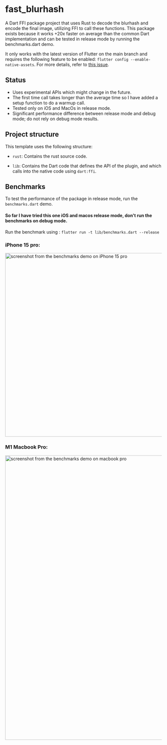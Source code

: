 # fast_blurhash

A Dart FFI package project that uses Rust to decode the blurhash and encode the final image, utilizing FFI to call these functions. This package exists because it works +20x faster on average than the common Dart implementation and can be tested in release mode by running the benchmarks.dart demo.

It only works with the latest version of Flutter on the main branch and requires the following feature to be enabled: `flutter config --enable-native-assets`. For more details, refer to [this issue](https://github.com/flutter/flutter/issues/129757).

## Status

- Uses experimental APIs which might change in the future.
- The first time call takes longer than the average time so I have added a setup function to do a warmup call.
- Tested only on iOS and MacOs in release mode.
- Significant performance difference between release mode and debug mode; do not rely on debug mode results.

## Project structure

This template uses the following structure:

* `rust`: Contains the rust source code. 

* `lib`: Contains the Dart code that defines the API of the plugin, and which calls into the native code using `dart:ffi`.


## Benchmarks

To test the performance of the package in release mode, run the `benchmarks.dart` demo.

#### So far I have tried this one iOS and macos release mode, don't run the benchmarks on debug mode.

Run the benchmark using : `flutter run -t lib/benchmarks.dart --release` 


### iPhone 15 pro:
<img src="https://i.imgur.com/xLpbVX5.jpeg" alt="screenshot from the benchmarks demo on iPhone 15 pro" width="589.5" />

### M1 Macbook Pro:
<img src="https://i.imgur.com/cFh5Kry.png" alt="screenshot from the benchmarks demo on macbook pro" width="912" />

